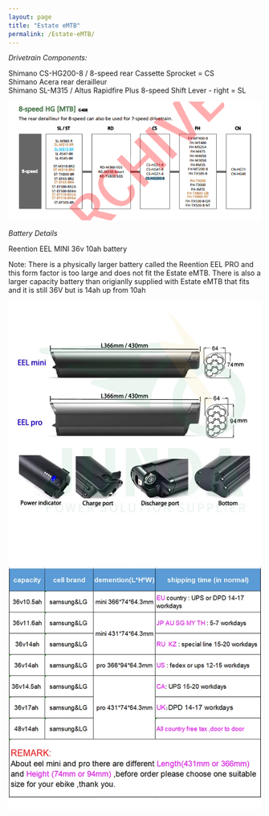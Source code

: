 ```yaml
---
layout: page
title: "Estate eMTB"
permalink: /Estate-eMTB/
---
```


*Drivetrain Components:*

Shimano CS-HG200-8 / 8-speed rear Cassette Sprocket = CS  
Shimano Acera rear derailleur  
Shimano SL-M315 / Altus Rapidfire Plus 8-speed Shift Lever - right = SL

![ShimanoMTBComponentCombatibility](/assets/ShimanoMTBComponentCompatibility.png)  

*Battery Details*

Reention EEL MINI 36v 10ah battery

Note: There is a physically larger battery called the Reention EEL PRO and this form factor is too large and does not fit the Estate eMTB.  There is also a larger capacity battery than origianlly supplied with Estate eMTB that fits and it is still 36V but is 14ah up from 10ah  


![](/assets/reention-eel-Pro-mini-inner-ebike-battery-36v-48v-10-4ah-11-6ah-14ah-17-5ah.jpeg)  
![](/assets/reention-eel-Pro-mini-inner-ebike-battery-36v-48v-10-4ah-11-6ah-14ah-17-5ah.webp)  


